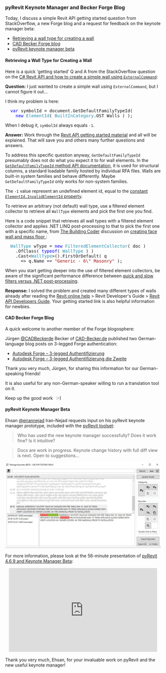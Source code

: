 <head>
<meta http-equiv="Content-Type" content="text/html; charset=utf-8">
<link rel="stylesheet" type="text/css" href="bc.css">
<script src="https://cdn.rawgit.com/google/code-prettify/master/loader/run_prettify.js" type="text/javascript"></script>
</head>

<!---

- https://cad-becker.de/index.php/de/blog/autodesk-forge-3-legged-authentifizierung
  Autodesk Forge - 3-legged Authentifizierung
  [Blog.CAD-Becker.de]()
  https://cad-becker.de/index.php/de/blog/autodesk-forge-3-legged-authentifizierung
  
- Ehsan Iran-Nejad @eirannejad: Who has used the new keynote manager successfully? Does it work fine? Is it intuitive?
  [pyRevit 4.6.9 and Keynote Manager Beta](https://youtu.be/1s6JZOBVAHs)
  Ehsan Iran-Nejad: Keynote change history with full diff view is next. Open to suggestions...
  jeremy tammik: cool! can i look at the repo and documentation somewhere?
  Ehsan Iran-Nejad: It's part of pyRevit toolset (https://eirannejad.github.io/pyRevit/ ). docs are work in progress

pyRevit Keynote Manager by @eirannejad and @CADBeckerde Forge blog using #RevitAPI @AutodeskForge @AutodeskRevit #bim #DynamoBim #ForgeDevCon http://bit.ly/pykeynote

Today, I discuss a simple Revit API getting started question from StackOverflow, a new Forge blog and a request for feedback on the keynote manager beta
&ndash; Retrieving a wall type for creating a wall
&ndash; CAD Becker Forge blog
&ndash; pyRevit keynote manager beta...

-->

### pyRevit Keynote Manager and Becker Forge Blog

Today, I discuss a simple Revit API getting started question from StackOverflow, a new Forge blog and a request for feedback on the keynote manager beta:

- [Retrieving a wall type for creating a wall](#2) 
- [CAD Becker Forge blog](#3) 
- [pyRevit keynote manager beta](#4) 


#### <a name="2"></a> Retrieving a Wall Type for Creating a Wall

Here is a quick 'getting started' Q and A from the StackOverflow question
on the [C# Revit API and how to create a simple wall using `ExternalCommand`](https://stackoverflow.com/questions/53921260/c-sharp-revit-api-how-to-create-a-simple-wall-using-externalcommand):

**Question:** I just wanted to create a simple wall using `ExternalCommand`, but I cannot figure it out...

I think my problem is here:

<pre class="code">
&nbsp;&nbsp;<span style="color:blue;">var</span>&nbsp;symbolId&nbsp;=&nbsp;document.GetDefaultFamilyTypeId(&nbsp;
&nbsp;&nbsp;&nbsp;&nbsp;<span style="color:blue;">new</span>&nbsp;<span style="color:#2b91af;">ElementId</span>(&nbsp;<span style="color:#2b91af;">BuiltInCategory</span>.OST_Walls&nbsp;)&nbsp;);
</pre>

When I debug it, `symbolId` always equals `-1`.

**Answer:** Work through
the [Revit API getting started material](https://thebuildingcoder.typepad.com/blog/about-the-author.html#2) and
all will be explained.
That will save you and others many further questions and answers.

To address this specific question anyway, `GetDefaultFamilyTypeId` presumably does not do what you expect it to for wall elements.
In the [`GetDefaultFamilyTypeId` method API documentation](https://apidocs.co/apps/revit/2019/34d20683-dfea-b1f8-14cf-750611b218ed.htm),
it is used for structural columns, a standard loadable family hosted by individual RFA files.
Walls are built-in system families and behave differently.
Maybe `GetDefaultFamilyTypeId` only works for non-system families.

The `-1` value represent an undefined element id, equal to
the [constant `ElementId.InvalidElementId` property](https://apidocs.co/apps/revit/2019/08ae8886-6ab3-3ef5-d2e0-0da2ffa7bd2c.htm).

To retrieve an arbitrary (not default) wall type, use a filtered element collector to retrieve all `WallType` elements and pick the first one you find.

Here is a code snippet that retrieves all wall types with a filtered element collector and applies .NET LINQ post-processing to that to pick the first one with a specific name,
from [The Building Coder](https://thebuildingcoder.typepad.com) discussion
on [creating face wall and mass floor
](https://thebuildingcoder.typepad.com/blog/2017/12/creating-face-wall-and-mass-floor.html):

<pre class="code">
&nbsp;&nbsp;<span style="color:#2b91af;">WallType</span>&nbsp;wType&nbsp;=&nbsp;<span style="color:blue;">new</span>&nbsp;<span style="color:#2b91af;">FilteredElementCollector</span>(&nbsp;doc&nbsp;)
&nbsp;&nbsp;&nbsp;&nbsp;.OfClass(&nbsp;<span style="color:blue;">typeof</span>(&nbsp;<span style="color:#2b91af;">WallType</span>&nbsp;)&nbsp;)
&nbsp;&nbsp;&nbsp;&nbsp;.Cast&lt;<span style="color:#2b91af;">WallType</span>&gt;().FirstOrDefault(&nbsp;q
&nbsp;&nbsp;&nbsp;&nbsp;&nbsp;&nbsp;=&gt;&nbsp;q.Name&nbsp;==&nbsp;<span style="color:#a31515;">&quot;Generic&nbsp;-&nbsp;6\&quot;&nbsp;Masonry&quot;</span>&nbsp;);
</pre>

When you start getting deeper into the use of filtered element collectors, be aware of the significant performance difference
between [quick and slow filters versus .NET post-processing](http://thebuildingcoder.typepad.com/blog/2015/12/quick-slow-and-linq-element-filtering.html).

**Response:** I solved the problem and created many different types of walls already after reading
the [Revit online help](http://help.autodesk.com/view/RVT/2019/ENU) &gt;
Revit Developer's Guide
&gt; [Revit API Developers Guide](http://help.autodesk.com/view/RVT/2019/ENU/?guid=Revit_API_Revit_API_Developers_Guide_html).
Your getting started link is also helpful information for newbies.

   
#### <a name="3"></a> CAD Becker Forge Blog

A quick welcome to another member of the Forge blogosphere:

Jürgen [@CADBeckerde](https://twitter.com/CADBeckerde) Becker of [CAD-Becker.de](https://www.cad-becker.de) published
two German-language blog posts on 3-legged Forge authentication:

- [Autodesk Forge &ndash; 3-legged Authentifizierung](https://cad-becker.de/index.php/de/blog/autodesk-forge-3-legged-authentifizierung)
- [Autodesk Forge &ndash; 3-legged Authentifizierung die Zweite](https://cad-becker.de/index.php/de/blog/blog-development/autodesk-forge-3-legged-authentifizierung-die-zweite)

Thank you very much, Jürgen, for sharing this information for our German-speaking friends!

It is also useful for any non-German-speaker willing to run a translation tool on it.

Keep up the good work &nbsp; :-)


#### <a name="4"></a> pyRevit Keynote Manager Beta

Ehsan [@eirannejad](https://twitter.com/eirannejad) Iran-Nejad
requests input on his pyRevit keynote manager prototype, included with
the [pyRevit toolset](https://eirannejad.github.io/pyRevit):

> Who has used the new keynote manager successfully? Does it work fine? Is it intuitive?

> Docs are work in progress. Keynote change history with full diff view is next. Open to suggestions...

<center>
<img src="img/pyrevit_keynote_manager_diff.png" alt="pyRevit keynote manager change history" width="600">
</center>

For more information, please look at the 56-minute presentation
of [pyRevit 4.6.9 and Keynote Manager Beta](https://youtu.be/1s6JZOBVAHs):

<center>
<iframe width="480" height="270" src="https://www.youtube.com/embed/1s6JZOBVAHs" frameborder="0" allow="accelerometer; autoplay; encrypted-media; gyroscope; picture-in-picture" allowfullscreen></iframe>
</center>

Thank you very much, Ehsan, for your invaluable work on pyRevit and the new useful keynote manager!

